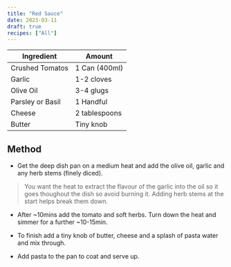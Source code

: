 ```yaml
---
title: "Red Sauce"
date: 2023-03-11
draft: true
recipes: ["All"]
---
```


| Ingredient  | Amount |
| ----- | ---- |
| Crushed Tomatos | 1 Can (400ml) |
| Garlic | 1-2 cloves |
| Olive Oil | 3-4 glugs |
| Parsley or Basil | 1 Handful |
| Cheese | 2 tablespoons |
| Butter | Tiny knob |

## Method

- Get the deep dish pan on a medium heat and add the olive oil, garlic and any herb stems (finely diced).

> You want the heat to extract the flavour of the garlic into the oil so it goes thoughout the dish so avoid burning it. Adding herb stems at the start helps break them down.

- After ~10mins add the tomato and soft herbs. Turn down the heat and simmer for a further ~10-15min.

- To finish add a tiny knob of butter, cheese and a splash of pasta water and mix through.

- Add pasta to the pan to coat and serve up.